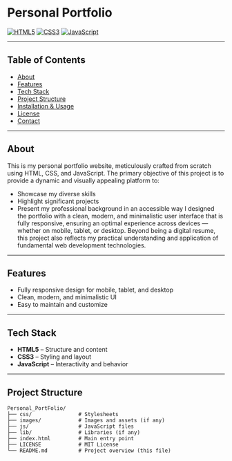 # Personal Portfolio

[![HTML5](https://img.shields.io/badge/HTML5-E34F26?style=for-the-badge&logo=html5&logoColor=white)](https://developer.mozilla.org/en-US/docs/Web/HTML)
[![CSS3](https://img.shields.io/badge/CSS3-1572B6?style=for-the-badge&logo=css3&logoColor=white)](https://developer.mozilla.org/en-US/docs/Web/CSS)
[![JavaScript](https://img.shields.io/badge/JavaScript-F7DF1E?style=for-the-badge&logo=javascript&logoColor=black)](https://developer.mozilla.org/en-US/docs/Web/JavaScript)

---

## Table of Contents

- [About](#about)
- [Features](#features)
- [Tech Stack](#tech-stack)
- [Project Structure](#project-structure)
- [Installation & Usage](#installation--usage)
- [License](#license)
- [Contact](#contact)

---

## About

This is my personal portfolio website, meticulously crafted from scratch using HTML, CSS, and JavaScript. The primary objective of this project is to provide a dynamic and visually appealing platform to:

- Showcase my diverse skills
- Highlight significant projects
- Present my professional background in an accessible way
  I designed the portfolio with a clean, modern, and minimalistic user interface that is fully responsive, ensuring an optimal experience across devices — whether on mobile, tablet, or desktop.
  Beyond being a digital resume, this project also reflects my practical understanding and application of fundamental web development technologies.

---

## Features

- Fully responsive design for mobile, tablet, and desktop
- Clean, modern, and minimalistic UI
- Easy to maintain and customize

---

## Tech Stack

- **HTML5** – Structure and content
- **CSS3** – Styling and layout
- **JavaScript** – Interactivity and behavior

---

## Project Structure

```plaintext
Personal_PortFolio/
├── css/               # Stylesheets
├── images/            # Images and assets (if any)
├── js/                # JavaScript files
├── lib/               # Libraries (if any)
├── index.html         # Main entry point
├── LICENSE            # MIT License
└── README.md          # Project overview (this file)
```
